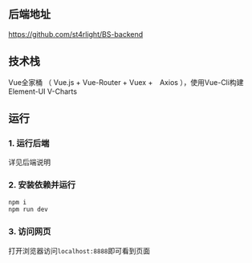 ## 后端地址
https://github.com/st4rlight/BS-backend

## 技术栈
Vue全家桶 （ Vue.js + Vue-Router + Vuex +　Axios ），使用Vue-Cli构建
Element-UI
V-Charts

## 运行

### 1. 运行后端
详见后端说明

### 2. 安装依赖并运行
```javascript
npm i
npm run dev
```

### 3. 访问网页
打开浏览器访问`localhost:8888`即可看到页面
